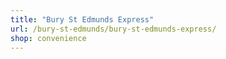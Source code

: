 ```yaml
---
title: "Bury St Edmunds Express"
url: /bury-st-edmunds/bury-st-edmunds-express/
shop: convenience
---
```

